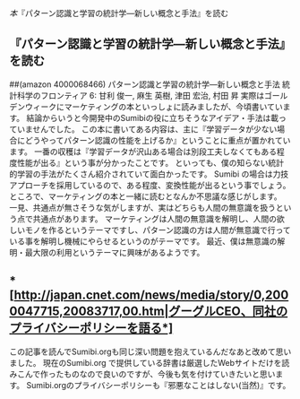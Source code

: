 *本*『パターン認識と学習の統計学―新しい概念と手法』を読む
## 『パターン認識と学習の統計学―新しい概念と手法』を読む
##(amazon 4000068466)  パターン認識と学習の統計学―新しい概念と手法   統計科学のフロンティア 6: 甘利 俊一, 麻生 英樹, 津田 宏治, 村田 昇
実際はゴールデンウィークにマーケティングの本といっしょに読みましたが、今頃書いています。
結論からいうと今開発中のSumibiの役に立ちそうなアイデア・手法は載っていませんでした。
この本に書いてある内容は、主に『学習データが少ない場合にどうやってパターン認識の性能を上げるか』ということに重点が置かれています。
一番の収穫は『学習データが沢山ある場合は別段工夫しなくてもある程度性能が出る』という事が分かったことです。
といっても、僕の知らない統計的学習の手法がたくさん紹介されていて面白かったです。
Sumibi の場合は力技アプローチを採用しているので、ある程度、変換性能が出るという事でしょう。
ところで、マーケティングの本と一緒に読むとなんか不思議な感じがします。
一見、共通点が無さそうな気がしますが、実はどちらも人間の無意識を扱うという点で共通点があります。
マーケティングは人間の無意識を解明し、人間の欲しいモノを作るというテーマですし、パターン認識の方は人間が無意識で行っている事を解明し機械にやらせるというのがテーマです。
最近、僕は無意識の解明・最大限の利用というテーマに興味があるようです。

## *[http://japan.cnet.com/news/media/story/0,2000047715,20083717,00.htm|グーグルCEO、同社のプライバシーポリシーを語る*]
この記事を読んでSumibi.orgも同じ深い問題を抱えているんだなあと改めて思いました。
現在のSumibi.org で提供している辞書は厳選したWebサイトだけを読みこんで作ったものなので良いのですが、今後も気を付けていきたいと思います。
Sumibi.orgのプライバシーポリシーも『邪悪なことはしない(当然)』です。
